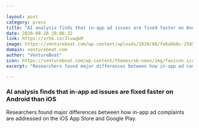 ```yaml
---

layout: post
category: press
title: "AI analysis finds that in-app ad issues are fixed faster on Android than iOS"
date: 2020-08-28 20:06:32
link: https://vrhk.co/3lvwqkM
image: https://venturebeat.com/wp-content/uploads/2020/08/fe6abb8c-2585-4d43-965d-980609eb259c-e1598634853169.png?w=1200&strip=all
domain: venturebeat.com
author: "VentureBeat"
icon: https://venturebeat.com/wp-content/themes/vb-news/img/favicon.ico
excerpt: "Researchers found major differences between how in-app ad complaints are addressed on the iOS App Store and Google Play."

---
```


### AI analysis finds that in-app ad issues are fixed faster on Android than iOS

Researchers found major differences between how in-app ad complaints are addressed on the iOS App Store and Google Play.